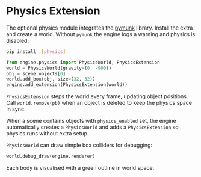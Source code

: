 # Physics Extension

The optional physics module integrates the [pymunk](https://www.pymunk.org/) library.
Install the extra and create a world. Without ``pymunk`` the engine logs a warning and physics is disabled:

```bash
pip install .[physics]
```

```python
from engine.physics import PhysicsWorld, PhysicsExtension
world = PhysicsWorld(gravity=(0, -900))
obj = scene.objects[0]
world.add_box(obj, size=(32, 32))
engine.add_extension(PhysicsExtension(world))
```

`PhysicsExtension` steps the world every frame, updating object positions.
Call `world.remove(pb)` when an object is deleted to keep the physics
space in sync.

When a scene contains objects with ``physics_enabled`` set, the engine
automatically creates a ``PhysicsWorld`` and adds a ``PhysicsExtension`` so
physics runs without extra setup.

``PhysicsWorld`` can draw simple box colliders for debugging:

```python
world.debug_draw(engine.renderer)
```

Each body is visualised with a green outline in world space.
